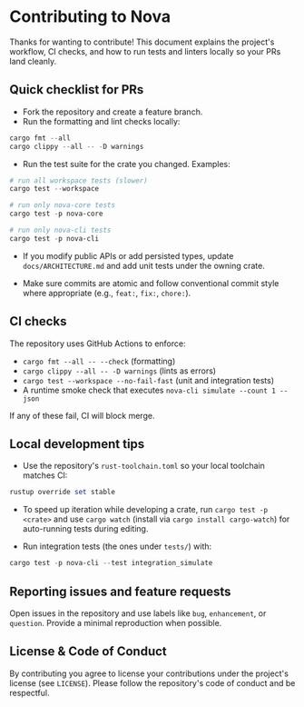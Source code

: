 # Contributing to Nova

Thanks for wanting to contribute! This document explains the project's workflow, CI checks, and how to run tests and linters locally so your PRs land cleanly.

## Quick checklist for PRs

- Fork the repository and create a feature branch.
- Run the formatting and lint checks locally:

```powershell
cargo fmt --all
cargo clippy --all -- -D warnings
```

- Run the test suite for the crate you changed. Examples:

```powershell
# run all workspace tests (slower)
cargo test --workspace

# run only nova-core tests
cargo test -p nova-core

# run only nova-cli tests
cargo test -p nova-cli
```

- If you modify public APIs or add persisted types, update `docs/ARCHITECTURE.md` and add unit tests under the owning crate.

- Make sure commits are atomic and follow conventional commit style where appropriate (e.g., `feat:`, `fix:`, `chore:`).

## CI checks

The repository uses GitHub Actions to enforce:

- `cargo fmt --all -- --check` (formatting)
- `cargo clippy --all -- -D warnings` (lints as errors)
- `cargo test --workspace --no-fail-fast` (unit and integration tests)
- A runtime smoke check that executes `nova-cli simulate --count 1 --json`

If any of these fail, CI will block merge.

## Local development tips

- Use the repository's `rust-toolchain.toml` so your local toolchain matches CI:

```powershell
rustup override set stable
```

- To speed up iteration while developing a crate, run `cargo test -p <crate>` and use `cargo watch` (install via `cargo install cargo-watch`) for auto-running tests during editing.

- Run integration tests (the ones under `tests/`) with:

```powershell
cargo test -p nova-cli --test integration_simulate
```

## Reporting issues and feature requests

Open issues in the repository and use labels like `bug`, `enhancement`, or `question`. Provide a minimal reproduction when possible.

## License & Code of Conduct

By contributing you agree to license your contributions under the project's license (see `LICENSE`). Please follow the repository's code of conduct and be respectful.
